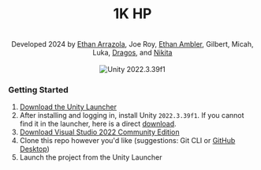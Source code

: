 <div align="center">
<h1>1K HP</h1>
<br/>
  <span>Developed 2024 by <a href="https://www.linkedin.com/in/ethan-arrazola-872066283/">Ethan Arrazola</a>, Joe Roy, <a href="https://www.linkedin.com/in/ethan-ambler-019740223/">Ethan Ambler</a>, Gilbert, Micah, Luka, <a href="https://www.linkedin.com/in/drg-mihai/">Dragos</a>, and <a href="https://www.linkedin.com/in/nikita-evtushenko-873480307/">Nikita</a></span>
<br/>
<br/>
<img src="https://img.shields.io/badge/-Unity%202022.3.39f1-0E1128?logo=unity&logoColor=white&style=for-the-badge" alt="Unity 2022.3.39f1" />
<br/>
</div>
<div>
<h3>Getting Started</h3>
  <ol>
   <li><a href="https://store.epicgames.com/en-US/download">Download the Unity Launcher</a></li>
   <li><span>After installing and logging in, install Unity <code>2022.3.39f1</code>. If you cannot find it in the launcher, here is a direct <a href="https://download.unity3d.com/download_unity/4e1b0f82c39a/Windows64EditorInstaller/UnitySetup64-2022.3.39f1.exe">download</a>.</span></li>
   <li><a href="https://visualstudio.microsoft.com/vs">Download Visual Studio 2022 Community Edition</a></li>
   <li><span>Clone this repo however you'd like (suggestions: Git CLI or <a href="https://desktop.github.com/download/">GitHub Desktop</a>)</span></li>
   <li><span>Launch the project from the Unity Launcher</span></li>
</ol> 
</div>
